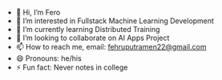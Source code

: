 - 👋 Hi, I’m Fero
- 👀 I’m interested in Fullstack Machine Learning Development
- 🌱 I’m currently learning Distributed Training
- 💞️ I’m looking to collaborate on AI Apps Project
- 📫 How to reach me, email: fehruputramen22@gmail.com
- 😄 Pronouns: he/his
- ⚡ Fun fact: Never notes in college

<!---
overfero/overfero is a ✨ special ✨ repository because its `README.md` (this file) appears on your GitHub profile.
You can click the Preview link to take a look at your changes.
--->
